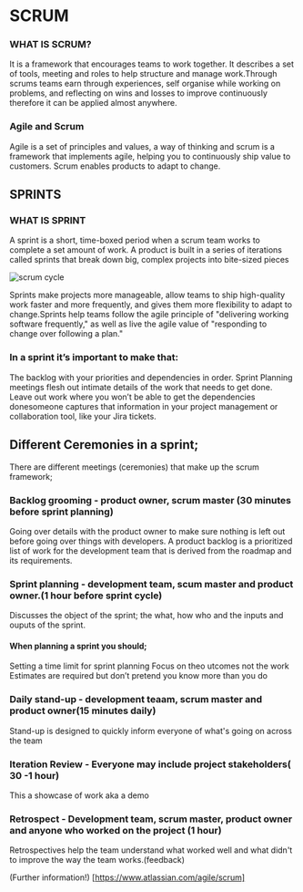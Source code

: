 # SCRUM
### WHAT IS SCRUM?
 It is a framework that encourages teams to work together. It describes a set of tools, meeting and roles to help structure and manage work.Through scrums teams earn through experiences, self organise while working on problems, and reflecting on wins and losses to improve continuously therefore it can be applied almost anywhere.

### Agile and Scrum
 Agile is a set of principles and values, a way of thinking and scrum is a framework that  implements agile, helping you to continuously ship value to customers. Scrum enables products to adapt to change.

## SPRINTS
### WHAT IS SPRINT 
 A sprint is a short, time-boxed period when a scrum team works to complete a set amount of work.
 A product is built in a series of iterations called sprints that break down big, complex projects into bite-sized pieces  

 ![scrum cycle](https://startinfinity.s3.us-east-2.amazonaws.com/t/54ksa0Is7WiztNXeqL0fI0snREVVHLlcOZwLaSBH.png)

 Sprints make projects more manageable, allow teams to ship high-quality work faster and more frequently, and gives them more flexibility to adapt to change.Sprints help teams follow the agile principle of "delivering working software frequently," as well as live the agile value of "responding to change over following a plan." 



### In a sprint it’s important to make that:
 The backlog with your priorities and dependencies in order. 
 Sprint Planning meetings flesh out intimate details of the work that needs to get done.
 Leave out work where you won’t be able to get the dependencies donesomeone captures that information in your project management or collaboration tool, like your Jira tickets.

## Different Ceremonies in a sprint;
  There are different meetings (ceremonies) that make up the scrum framework;

### Backlog grooming - product owner, scrum master (30 minutes before sprint planning)
 Going over details with the product owner to make sure nothing is left out before going over things with developers. 
 A product backlog is a prioritized list of work for the development team that is derived from the roadmap and its requirements.

### Sprint planning - development team, scum master and product owner.(1 hour before sprint cycle)
 Discusses the object of the sprint; the what, how who and the inputs and ouputs of the sprint.

#### When planning a sprint you should;
 Setting a time limit for sprint planning
 Focus on theo utcomes not the work
 Estimates are required but don’t pretend you know more than you do


### Daily stand-up - development teaam, scrum master and product owner(15 minutes daily)
 Stand-up is designed to quickly inform everyone of what's going on across the team

### Iteration Review - Everyone may include project stakeholders( 30 -1 hour)
 This a showcase of work aka a demo

### Retrospect - Development team, scrum master, product owner and anyone who worked on the project (1 hour)
 Retrospectives help the team understand what worked well and what didn't to improve the way the team works.(feedback)



(Further information!) [https://www.atlassian.com/agile/scrum]

